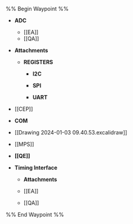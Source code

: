 %% Begin Waypoint %%
- **ADC**
	- [[EA]]
	- [[QA]]
- **Attachments**
	- **REGISTERS**
		- **I2C**

		- **SPI**

		- **UART**

- [[CEP]]
- **COM**

- [[Drawing 2024-01-03 09.40.53.excalidraw]]
- [[MPS]]
- **[[QE]]**
- **Timing Interface**
	- **Attachments**

	- [[EA]]
	- [[QA]]

%% End Waypoint %%
